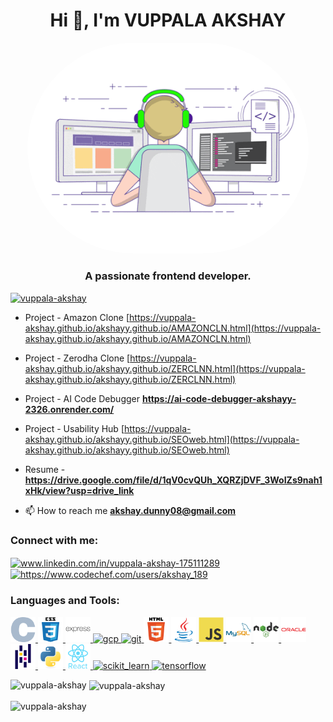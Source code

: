 <h1 align="center">Hi 👋, I'm VUPPALA AKSHAY</h1>

<p align="center">
  <img src="type.gif.gif" alt="Typing animation" width="450" style="border-radius: 400px;" />
</p>

</p>


<h3 align="center">A passionate frontend developer.</h3>

<p align="left"> <a href="https://github.com/ryo-ma/github-profile-trophy"><img src="https://github-profile-trophy.vercel.app/?username=vuppala-akshay" alt="vuppala-akshay" /></a> </p>

- Project - Amazon Clone [https://vuppala-akshay.github.io/akshayy.github.io/AMAZONCLN.html](https://vuppala-akshay.github.io/akshayy.github.io/AMAZONCLN.html)

- Project - Zerodha Clone [https://vuppala-akshay.github.io/akshayy.github.io/ZERCLNN.html](https://vuppala-akshay.github.io/akshayy.github.io/ZERCLNN.html)

- Project - AI Code Debugger **https://ai-code-debugger-akshayy-2326.onrender.com/**

- Project - Usability Hub [https://vuppala-akshay.github.io/akshayy.github.io/SEOweb.html](https://vuppala-akshay.github.io/akshayy.github.io/SEOweb.html)

- Resume - **https://drive.google.com/file/d/1qV0cvQUh_XQRZjDVF_3WoIZs9nah1xHk/view?usp=drive_link**

- 📫 How to reach me **akshay.dunny08@gmail.com**

<h3 align="left">Connect with me:</h3>
<p align="left">
<a href="https://linkedin.com/in/www.linkedin.com/in/vuppala-akshay-175111289" target="blank"><img align="center" src="https://raw.githubusercontent.com/rahuldkjain/github-profile-readme-generator/master/src/images/icons/Social/linked-in-alt.svg" alt="www.linkedin.com/in/vuppala-akshay-175111289" height="30" width="40" /></a>
<a href="https://www.codechef.com/users/https://www.codechef.com/users/akshay_189" target="blank"><img align="center" src="https://cdn.jsdelivr.net/npm/simple-icons@3.1.0/icons/codechef.svg" alt="https://www.codechef.com/users/akshay_189" height="30" width="40" /></a>
</p>

<h3 align="left">Languages and Tools:</h3>
<p align="left"> <a href="https://www.cprogramming.com/" target="_blank" rel="noreferrer"> <img src="https://raw.githubusercontent.com/devicons/devicon/master/icons/c/c-original.svg" alt="c" width="40" height="40"/> </a> <a href="https://www.w3schools.com/css/" target="_blank" rel="noreferrer"> <img src="https://raw.githubusercontent.com/devicons/devicon/master/icons/css3/css3-original-wordmark.svg" alt="css3" width="40" height="40"/> </a> <a href="https://expressjs.com" target="_blank" rel="noreferrer"> <img src="https://raw.githubusercontent.com/devicons/devicon/master/icons/express/express-original-wordmark.svg" alt="express" width="40" height="40"/> </a> <a href="https://cloud.google.com" target="_blank" rel="noreferrer"> <img src="https://www.vectorlogo.zone/logos/google_cloud/google_cloud-icon.svg" alt="gcp" width="40" height="40"/> </a> <a href="https://git-scm.com/" target="_blank" rel="noreferrer"> <img src="https://www.vectorlogo.zone/logos/git-scm/git-scm-icon.svg" alt="git" width="40" height="40"/> </a> <a href="https://www.w3.org/html/" target="_blank" rel="noreferrer"> <img src="https://raw.githubusercontent.com/devicons/devicon/master/icons/html5/html5-original-wordmark.svg" alt="html5" width="40" height="40"/> </a> <a href="https://www.java.com" target="_blank" rel="noreferrer"> <img src="https://raw.githubusercontent.com/devicons/devicon/master/icons/java/java-original.svg" alt="java" width="40" height="40"/> </a> <a href="https://developer.mozilla.org/en-US/docs/Web/JavaScript" target="_blank" rel="noreferrer"> <img src="https://raw.githubusercontent.com/devicons/devicon/master/icons/javascript/javascript-original.svg" alt="javascript" width="40" height="40"/> </a> <a href="https://www.mysql.com/" target="_blank" rel="noreferrer"> <img src="https://raw.githubusercontent.com/devicons/devicon/master/icons/mysql/mysql-original-wordmark.svg" alt="mysql" width="40" height="40"/> </a> <a href="https://nodejs.org" target="_blank" rel="noreferrer"> <img src="https://raw.githubusercontent.com/devicons/devicon/master/icons/nodejs/nodejs-original-wordmark.svg" alt="nodejs" width="40" height="40"/> </a> <a href="https://www.oracle.com/" target="_blank" rel="noreferrer"> <img src="https://raw.githubusercontent.com/devicons/devicon/master/icons/oracle/oracle-original.svg" alt="oracle" width="40" height="40"/> </a> <a href="https://pandas.pydata.org/" target="_blank" rel="noreferrer"> <img src="https://raw.githubusercontent.com/devicons/devicon/2ae2a900d2f041da66e950e4d48052658d850630/icons/pandas/pandas-original.svg" alt="pandas" width="40" height="40"/> </a> <a href="https://www.python.org" target="_blank" rel="noreferrer"> <img src="https://raw.githubusercontent.com/devicons/devicon/master/icons/python/python-original.svg" alt="python" width="40" height="40"/> </a> <a href="https://reactjs.org/" target="_blank" rel="noreferrer"> <img src="https://raw.githubusercontent.com/devicons/devicon/master/icons/react/react-original-wordmark.svg" alt="react" width="40" height="40"/> </a> <a href="https://scikit-learn.org/" target="_blank" rel="noreferrer"> <img src="https://upload.wikimedia.org/wikipedia/commons/0/05/Scikit_learn_logo_small.svg" alt="scikit_learn" width="40" height="40"/> </a> <a href="https://www.tensorflow.org" target="_blank" rel="noreferrer"> <img src="https://www.vectorlogo.zone/logos/tensorflow/tensorflow-icon.svg" alt="tensorflow" width="40" height="40"/> </a> </p>

<p><img align="left" src="https://github-readme-stats.vercel.app/api/top-langs?username=vuppala-akshay&show_icons=true&locale=en&layout=compact" alt="vuppala-akshay" /></p>

<p>&nbsp;<img align="center" src="https://github-readme-stats.vercel.app/api?username=vuppala-akshay&show_icons=true&locale=en" alt="vuppala-akshay" /></p>

<p><img align="center" src="https://github-readme-streak-stats.herokuapp.com/?user=vuppala-akshay&theme=dark" alt="vuppala-akshay" /></p>
